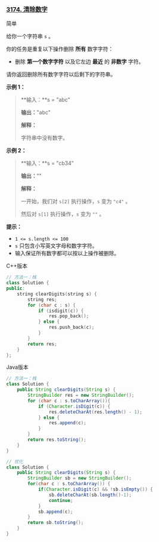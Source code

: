 ### [3174. 清除数字](https://leetcode.cn/problems/clear-digits/)

简单

给你一个字符串 `s` 。

你的任务是重复以下操作删除 **所有** 数字字符：

- 删除 **第一个数字字符** 以及它左边 **最近** 的 **非数字** 字符。

请你返回删除所有数字字符以后剩下的字符串。

**示例 1：**

> **输入：**s = "abc"
>
> **输出：**"abc"
>
> **解释：**
>
> 字符串中没有数字。

**示例 2：**

> **输入：**s = "cb34"
>
> **输出：**""
>
> **解释：**
>
> 一开始，我们对 `s[2]` 执行操作，`s` 变为 `"c4"` 。
>
> 然后对 `s[1]` 执行操作，`s` 变为 `""` 。

**提示：**

- `1 <= s.length <= 100`
- `s` 只包含小写英文字母和数字字符。
- 输入保证所有数字都可以按以上操作被删除。

C++版本 

```c++
// 方法一：栈
class Solution {
public:
    string clearDigits(string s) {
        string res;
        for (char c : s) {
            if (isdigit(c)) {
                res.pop_back();
            } else {
                res.push_back(c);
            }
        }
        return res;
    }
};
```

Java版本

```java
// 方法一：栈
class Solution {
    public String clearDigits(String s) {
        StringBuilder res = new StringBuilder();
        for (char c : s.toCharArray()){
            if (Character.isDigit(c)) {
                res.deleteCharAt(res.length() - 1);
            } else {
                res.append(c);
            }
        }
        return res.toString();
    }
}

// 优化
class Solution {
    public String clearDigits(String s) {
        StringBuilder sb = new StringBuilder();
        for(char c : s.toCharArray()) {
            if(Character.isDigit(c) && !sb.isEmpty()) {
                sb.deleteCharAt(sb.length()-1);
                continue;
            }
            sb.append(c);
        }
        return sb.toString();
    }
}
```

